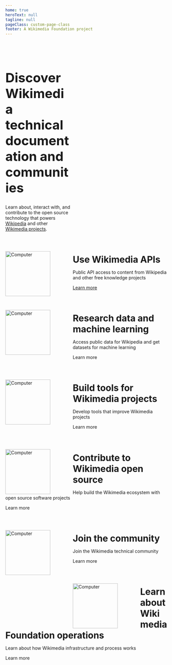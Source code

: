 ```yaml
---
home: true
heroText: null
tagline: null
pageClass: custom-page-class
footer: A Wikimedia Foundation project
---
```


<br>
<br>

<div style="padding-right:300px;">
<h1 style="font-size:2.5rem;">Discover Wikimedia technical documentation and communities</h1>

Learn about, interact with, and contribute to the open source technology that powers <a href="https://www.wikipedia.org/" target="_blank" rel="noopener noreferrer">Wikipedia</a> and other <a href="https://wikimediafoundation.org/our-work/wikimedia-projects/" target="_blank" rel="noopener noreferrer">Wikimedia projects</a>.

</div>

<br>

<img style="float: left; padding-right:70px; padding-top:30px;" src="https://upload.wikimedia.org/wikipedia/commons/5/51/WP20Symbols_FIREWORKS.svg" alt="Computer" width="140">

<h1 style="margin-block-end: 0.2em;">Use Wikimedia APIs</h1>

Public API access to content from Wikipedia and other free knowledge projects

[Learn more](api)

<br>

<img style="float: left; padding-right:70px; padding-top:30px;" src="https://upload.wikimedia.org/wikipedia/commons/2/26/WP20Symbols_RUG.svg" alt="Computer" width="140">

<h1 style="margin-block-end: 0.2em;">Research data and machine learning</h1>

Access public data for Wikipedia and get datasets for machine learning

Learn more

<br>

<img style="float: left; padding-right:70px; padding-top:30px;" src="https://upload.wikimedia.org/wikipedia/commons/e/e9/WP20Symbols_OWL_OF_ATHENA.svg" alt="Computer" width="140">

<h1 style="margin-block-end: 0.2em;">Build tools for Wikimedia projects</h1>

Develop tools that improve Wikimedia projects

Learn more

<br>

<img style="float: left; padding-right:70px; padding-top:30px;" src="https://upload.wikimedia.org/wikipedia/commons/e/ed/WP20Symbols_MediaWiki.svg" alt="Computer" width="140">

<h1 style="margin-block-end: 0.2em;">Contribute to Wikimedia open source</h1>

Help build the Wikimedia ecosystem with open source software projects

Learn more

<br>

<img style="float: left; padding-right:70px; padding-top:30px;" src="https://upload.wikimedia.org/wikipedia/commons/3/31/WP20Symbols_SERPENT.svg" alt="Computer" width="140">

<h1 style="margin-block-end: 0.2em;">Join the community</h1>

Join the Wikimedia technical community

Learn more

<br>

<img style="float: left; padding-right:70px; padding-top:30px;" src="https://upload.wikimedia.org/wikipedia/commons/1/1a/WP20Symbols_IBIS_OF_THOTH.svg" alt="Computer" width="140">

<h1 style="margin-block-end: 0.2em;">Learn about Wikimedia Foundation operations</h1>

Learn about how Wikimedia infrastructure and process works

Learn more

<br>
